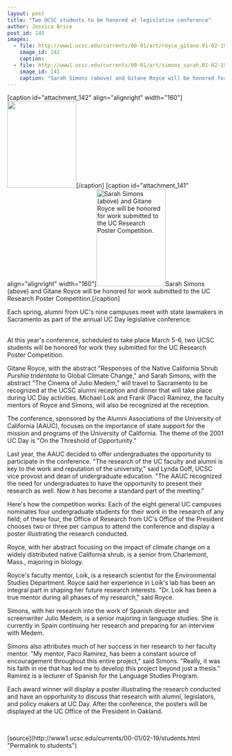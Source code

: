 ```yaml
---
layout: post
title: "Two UCSC students to be honored at legislative conference"
author: Jessica Brice
post_id: 143
images:
  - file: http://www1.ucsc.edu/currents/00-01/art/royce_gitane.01-02-19.160.jpg
    image_id: 142
    caption: 
  - file: http://www1.ucsc.edu/currents/00-01/art/simons_sarah.01-02-19.160.jpg
    image_id: 141
    caption: "Sarah Simons (above) and Gitane Royce will be honored for work submitted to the UC Research Poster Competition."
---
```


[caption id="attachment_142" align="alignright" width="160"]<a href="http://localhost/mysite/wp-content/uploads/2001/02/royce_gitane.01-02-19.160.jpg"><img class="size-full wp-image-142" src="http://localhost/mysite/wp-content/uploads/2001/02/royce_gitane.01-02-19.160.jpg" alt="" width="160" height="200" /></a>[/caption]
[caption id="attachment_141" align="alignright" width="160"]<a href="http://localhost/mysite/wp-content/uploads/2001/02/simons_sarah.01-02-19.160.jpg"><img class="size-full wp-image-141" src="http://localhost/mysite/wp-content/uploads/2001/02/simons_sarah.01-02-19.160.jpg" alt="Sarah Simons (above) and Gitane Royce will be honored for work submitted to the UC Research Poster Competition." width="160" height="224" /></a>Sarah Simons (above) and Gitane Royce will be honored for work submitted to the UC Research Poster Competition.[/caption]
<p>
  Each spring, alumni from UC's nine campuses meet with state lawmakers in Sacramento as part of the annual UC Day legislative conference.<br>
  <br>
</p>At this year's conference, scheduled to take place March 5-6, two UCSC students will be honored for work they submitted for the UC Research Poster Competition.
<p>
  Gitane Royce, with the abstract "Responses of the Native California Shrub <i>Purshia tridentata</i> to Global Climate Change," and Sarah Simons, with the abstract "The Cinema of Julio Medem," will travel to Sacramento to be recognized at the UCSC alumni reception and dinner that will take place during UC Day activities. Michael Loik and Frank (Paco) Ramirez, the faculty mentors of Royce and Simons, will also be recognized at the reception.
</p>
<p>
  The conference, sponsored by the Alumni Associations of the University of California (AAUC), focuses on the importance of state support for the mission and programs of the University of California. The theme of the 2001 UC Day is "On the Threshold of Opportunity."
</p>
<p>
  Last year, the AAUC decided to offer undergraduates the opportunity to participate in the conference. "The research of the UC faculty and alumni is key to the work and reputation of the university," said Lynda Goff, UCSC vice provost and dean of undergraduate education. "The AAUC recognized the need for undergraduates to have the opportunity to present their research as well. Now it has become a standard part of the meeting."
</p>
<p>
  Here's how the competition works: Each of the eight general UC campuses nominates four undergraduate students for their work in the research of any field; of these four, the Office of Research from UC's Office of the President chooses two or three per campus to attend the conference and display a poster illustrating the research conducted.
</p>
<p>
  Royce, with her abstract focusing on the impact of climate change on a widely distributed native California shrub, is a senior from Charlemont, Mass., majoring in biology.
</p>
<p>
  Royce's faculty mentor, Loik, is a research scientist for the Environmental Studies Department. Royce said her experience in Loik's lab has been an integral part in shaping her future research interests. "Dr. Loik has been a true mentor during all phases of my research," said Royce.
</p>
<p>
  Simons, with her research into the work of Spanish director and screenwriter Julio Medem, is a senior majoring in language studies. She is currently in Spain continuing her research and preparing for an interview with Medem.
</p>
<p>
  Simons also attributes much of her success in her research to her faculty mentor. "My mentor, Paco Ramirez, has been a constant source of encouragement throughout this entire project," said Simons. "Really, it was his faith in me that has led me to develop this project beyond just a thesis." Ramirez is a lecturer of Spanish for the Language Studies Program.
</p>
<p>
  Each award winner will display a poster illustrating the research conducted and have an opportunity to discuss that research with alumni, legislators, and policy makers at UC Day. After the conference, the posters will be displayed at the UC Office of the President in Oakland.
</p>
<p>
  <br>

</p>
[source](http://www1.ucsc.edu/currents/00-01/02-19/students.html "Permalink to students")
